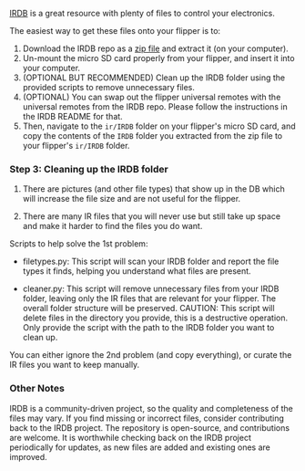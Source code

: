 
[IRDB](https://github.com/Lucaslhm/Flipper-IRDB) is a great resource with plenty of files to control your electronics.


The easiest way to get these files onto your flipper is to:

1. Download the IRDB repo as a [zip file](https://github.com/logickworkshop/Flipper-IRDB/archive/refs/heads/main.zip) and extract it (on your computer).
2. Un-mount the micro SD card properly from your flipper, and insert it into your computer. 
3. (OPTIONAL BUT RECOMMENDED) Clean up the IRDB folder using the provided scripts to remove unnecessary files.
4. (OPTIONAL) You can swap out the flipper universal remotes with the universal remotes from the IRDB repo. Please follow the instructions in the IRDB README for that.
5. Then, navigate to the `ir/IRDB` folder on your flipper's micro SD card, and copy the contents of the `IRDB` folder you extracted from the zip file to your flipper's `ir/IRDB` folder.
 

### Step 3: Cleaning up the IRDB folder

1. There are pictures (and other file types) that show up in the DB which will increase the file size and are not useful for the flipper. 

2. There are many IR files that you will never use but still take up space and make it harder to find the files you do want.

Scripts to help solve the 1st problem:

- filetypes.py: This script will scan your IRDB folder and report the file types it finds, helping you understand what files are present.

- cleaner.py: This script will remove unnecessary files from your IRDB folder, leaving only the IR files that are relevant for your flipper. The overall folder structure will be preserved. CAUTION: This script will delete files in the directory you provide, this is a destructive operation. Only provide the script with the path to the IRDB folder you want to clean up.

You can either ignore the 2nd problem (and copy everything), or curate the IR files you want to keep manually. 

### Other Notes

IRDB is a community-driven project, so the quality and completeness of the files may vary. If you find missing or incorrect files, consider contributing back to the IRDB project. The repository is open-source, and contributions are welcome. It is worthwhile checking back on the IRDB project periodically for updates, as new files are added and existing ones are improved.